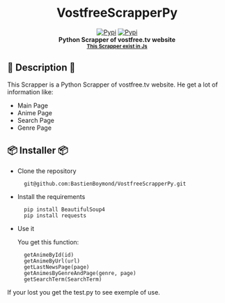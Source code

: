 <div align="center">
    <h1>VostfreeScrapperPy</h1>

[![Pypi](https://img.shields.io/pypi/dm/VostfreeScrapperPy?label=Download&color=brightgreen&logo=python&style=for-the-badge)](https://pypi.org/project/VostfreeScrapperPy/)
[![Pypi](https://img.shields.io/pypi/v/VostfreeScrapperPy?label=Download&color=brightgreen&logo=python&style=for-the-badge)](https://pypi.org/project/VostfreeScrapperPy/)
    <br>
    <strong>Python Scrapper of vostfree.tv website</strong>
    <br>
    <small><strong><a href="https://github.com/BastienBoymond/VostfreeScrapperJs">This Scrapper exist in Js</a></strong></small>
</div>

## 📓 Description 📓

This Scrapper is a Python Scrapper of vostfree.tv website.
He get a lot of information like:

* Main Page
* Anime Page
* Search Page
* Genre Page

## 📦 Installer 📦

* Clone the repository

        git@github.com:BastienBoymond/VostfreeScrapperPy.git

* Install the requirements

        pip install BeautifulSoup4
        pip install requests

* Use it

    You get this function:

        getAnimeById(id)
        getAnimeByUrl(url)
        getLastNewsPage(page)
        getAnimesByGenreAndPage(genre, page)
        getSearchTerm(SearchTerm)

If your lost you get the test.py to see exemple of use.
